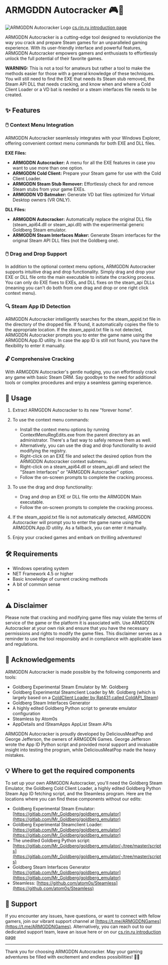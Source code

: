 # ARMGDDN Autocracker 🎮🔧

![ARMGDDN Autocracker Logo](https://github.com/KaladinDMP/ARMGDDN-Autocracker/assets/92135051/ebcf7a21-8e5d-44e2-9165-cb280d8d275c)
[cs.rin.ru introduction page](https://cs.rin.ru/forum/viewtopic.php?f=20&t=141375)

ARMGDDN Autocracker is a cutting-edge tool designed to revolutionize the way you crack and prepare Steam games for an unparalleled gaming experience. With its user-friendly interface and powerful features, ARMGDDN Autocracker empowers gamers and enthusiasts to effortlessly unlock the full potential of their favorite games. 

**WARNING:** This is not a tool for amateurs but rather a tool to make the methods easier for those with a general knowledge of these techniques. You will still need to find the EXE that needs its Steam stub removed, the Steam API DLL that needs cracking, and know when and where a Cold Client Loader or a VD bat is needed or a steam interfaces file needs to be created.

## ✨ Features

### 🖱️ Context Menu Integration
ARMGDDN Autocracker seamlessly integrates with your Windows Explorer, offering convenient context menu commands for both EXE and DLL files.

**EXE Files:**
  - **ARMGDDN Autocracker:** A menu for all the EXE features in case you want to use more than one option.
  - **ARMGDDN Cold Client:** Prepare your Steam game for use with the Cold Client Loader.
  - **ARMGDDN Steam Stub Remover:** Effortlessly check for and remove Steam stubs from your game EXEs.
  - **ARMGDDN VD Batmaker:** Generate VD bat files optimized for Virtual Desktop owners (VR ONLY).
   
**DLL Files:**
  - **ARMGDDN Autocracker:** Automatically replace the original DLL file (steam_api64.dll or steam_api.dll) with the experimental generic Goldberg Steam emulator.
  - **ARMGDDN Steam Interfaces Maker:** Generate Steam interfaces for the original Steam API DLL files (not the Goldberg one).

### 🖱️ Drag and Drop Support
In addition to the optional context menu options, ARMGDDN Autocracker supports intuitive drag and drop functionality. Simply drag and drop your EXE or DLL file onto the main executable to initiate the cracking process.  You can only do EXE fixes to EXEs, and DLL fixes on the steam_api DLLs (meaning you can't do both from one drag and drop or one right click context menu).

### 🔍 Steam App ID Detection
ARMGDDN Autocracker intelligently searches for the steam_appid.txt file in the directory of the dropped file. If found, it automatically copies the file to the appropriate location. If the steam_appid.txt file is not detected, ARMGDDN Autocracker prompts you to enter the game name using the ARMGDDN.App.ID utility. In case the app ID is still not found, you have the flexibility to enter it manually.

### 🔓 Comprehensive Cracking
With ARMGDDN Autocracker's gentle nudging, you can effortlessly crack any game with basic Steam DRM. Say goodbye to the need for additional tools or complex procedures and enjoy a seamless gaming experience.

## 📖 Usage

1. Extract ARMGDDN Autocracker to its new "forever home".

2. To use the context menu commands:
   - Install the context menu options by running ContextMenuRegEdits.exe from the parent directory as an administrator. There's a fast way to safely remove them as well.
   - Alternatively, you can use the drag and drop functionality to avoid modifying the registry.
   - Right-click on an EXE file and select the desired option from the ARMGDDN Autocracker context submenu.
   - Right-click on a steam_api64.dll or steam_api.dll and select the "Steam Interfaces" or "ARMGDDN Autocracker" option.
   - Follow the on-screen prompts to complete the cracking process.

3. To use the drag and drop functionality:
   - Drag and drop an EXE or DLL file onto the ARMGDDN Main executable.
   - Follow the on-screen prompts to complete the cracking process.

4. If the steam_appid.txt file is not automatically detected, ARMGDDN Autocracker will prompt you to enter the game name using the ARMGDDN.App.ID utility. As a fallback, you can enter it manually.

5. Enjoy your cracked games and embark on thrilling adventures!

## 🛠️ Requirements

 - Windows operating system
 - NET Framework 4.5 or higher
 - Basic knowledge of current cracking methods
 - A bit of common sense
 - 
## ⚠️ Disclaimer

Please note that cracking and modifying game files may violate the terms of service of the game or the platform it is associated with. Use ARMGDDN Autocracker at your own risk and ensure that you have the necessary permissions and rights to modify the game files. This disclaimer serves as a reminder to use the tool responsibly and in compliance with applicable laws and regulations.

## 🙏 Acknowledgements

ARMGDDN Autocracker is made possible by the following components and tools:

- Goldberg Experimental Steam Emulator by Mr. Goldberg
- Goldberg Experimental Steamclient Loader by Mr. Goldberg (which is largely based on a  [ColdClient Loader by Rat431 called ColdAPI_Steam](https://www.github.com/Rat431/ColdAPI_Steam/releases/latest))
- Goldberg Steam Interfaces Generator
- A highly edited Goldberg Python script to generate emulator configuration
- Steamless by Atom0s
- AppDetails and ISteamApps AppList Steam APIs

ARMGDDN Autocracker is proudly developed by DeliciousMeatPop and George Jefferson, the owners of ARMGDDN Games. George Jefferson wrote the App ID Python script and provided moral support and invaluable insight into testing the program, while DeliciousMeatPop made the heavy mistakes.

## 💡 Where to get the required components
To set up your own ARMGDDN Autocracker, you'll need the Goldberg Steam Emulator, the Goldberg Cold Client Loader, a highly edited Goldberg Python Steam App ID fetching script, and the Steamless program. Here are the locations where you can find these components without our edits:

- Goldberg Experimental Steam Emulator: [https://gitlab.com/Mr_Goldberg/goldberg_emulator](https://gitlab.com/Mr_Goldberg/goldberg_emulator)
- Goldberg Experimental Steamclient Loader: [https://gitlab.com/Mr_Goldberg/goldberg_emulator](https://gitlab.com/Mr_Goldberg/goldberg_emulator)
- The unedited Goldberg Python script: [https://gitlab.com/Mr_Goldberg/goldberg_emulator/-/tree/master/scripts](https://gitlab.com/Mr_Goldberg/goldberg_emulator/-/tree/master/scripts)
- Goldberg Steam Interfaces Generator [https://gitlab.com/Mr_Goldberg/goldberg_emulator](https://gitlab.com/Mr_Goldberg/goldberg_emulator)
- Steamless: [https://github.com/atom0s/Steamless](https://github.com/atom0s/Steamless)

## 🌟 Support

If you encounter any issues, have questions, or want to connect with fellow gamers, join our vibrant support channel at [https://t.me/ARMGDDNGames](https://t.me/ARMGDDNGames). Alternatively, you can reach out to our dedicated support team, leave an issue here or on our [cs.rin.ru introduction page](https://cs.rin.ru/forum/viewtopic.php?f=20&t=141375)

---

Thank you for choosing ARMGDDN Autocracker. May your gaming adventures be filled with excitement and endless possibilities! 🚀🎉
